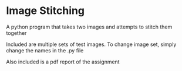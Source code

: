 # Image Stitching
A python program that takes two images and attempts to stitch them together

Included are multiple sets of test images. To change image set, simply change the names in the .py file

Also included is a pdf report of the assignment
